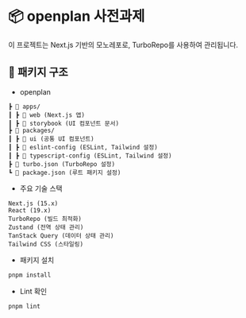 # 📦 openplan 사전과제

이 프로젝트는 Next.js 기반의 모노레포로, TurboRepo를 사용하여 관리됩니다.

## 📂 패키지 구조

- openplan

```
┣ 📂 apps/
┃ ┣ 📂 web (Next.js 앱)
┃ ┣ 📂 storybook (UI 컴포넌트 문서)
┣ 📂 packages/
┃ ┣ 📂 ui (공통 UI 컴포넌트)
┃ ┣ 📂 eslint-config (ESLint, Tailwind 설정)
┃ ┣ 📂 typescript-config (ESLint, Tailwind 설정)
┣ 📜 turbo.json (TurboRepo 설정)
┗ 📜 package.json (루트 패키지 설정)
```

- 주요 기술 스택

```
Next.js (15.x)
React (19.x)
TurboRepo (빌드 최적화)
Zustand (전역 상태 관리)
TanStack Query (데이터 상태 관리)
Tailwind CSS (스타일링)
```

- 패키지 설치

```sh
pnpm install
```

- Lint 확인

```sh
pnpm lint
```
